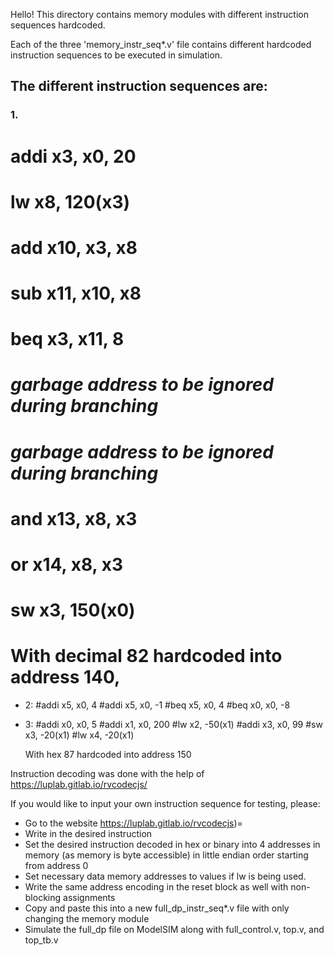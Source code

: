 Hello! This directory contains memory modules with different instruction sequences hardcoded.

Each of the three 'memory_instr_seq*.v' file contains different hardcoded instruction sequences to be executed in simulation.

## The different instruction sequences are:
 ### 1.
  # addi x3, x0, 20
  # lw x8, 120(x3)
  # add x10, x3, x8
  # sub x11, x10, x8
  # beq x3, x11, 8
  # *garbage address to be ignored during  branching*
  # *garbage address to be ignored during branching*
  # and x13, x8, x3
  # or x14, x8, x3
  # sw x3, 150(x0)

  # With decimal 82 hardcoded into address 140,

- 2:
  #addi x5, x0, 4
  #addi x5, x0, -1
  #beq x5, x0, 4
  #beq x0, x0, -8

- 3:
  #addi x0, x0, 5
  #addi x1, x0, 200
  #lw x2, -50(x1)
  #addi x3, x0, 99
  #sw x3, -20(x1)
  #lw x4, -20(x1)

  With hex 87 hardcoded into address 150

Instruction decoding was done with the help of https://luplab.gitlab.io/rvcodecjs/

If you would like to input your own instruction sequence for testing, please:
- Go to the website https://luplab.gitlab.io/rvcodecjs)=
- Write in the desired instruction
- Set the desired instruction decoded in hex or binary into 4 addresses in memory (as memory is byte accessible) in little endian order starting from address 0
- Set necessary data memory addresses to values if lw is being used.
- Write the same address encoding in the reset block as well with non-blocking assignments
- Copy and paste this into a new full_dp_instr_seq*.v file with only changing the memory module
- Simulate the full_dp file on ModelSIM along with full_control.v, top.v, and top_tb.v

